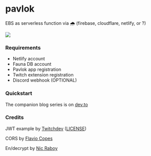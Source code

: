 # pavlok

EBS as serverless function via &#x1F327; (firebase, cloudflare, netlify, or ?)



<a href="https://app.netlify.com/start/deploy?repository=https://github.com/shrmpy/pavlok">
    <img src="https://www.netlify.com/img/deploy/button.svg"/></a>


### Requirements
- Netlify account
- Fauna DB account
- Pavlok app registration
- Twitch extension registration
- Discord webhook (OPTIONAL)

### Quickstart
The companion blog series is on [dev.to](https://dev.to/shrmpy/series/14971)


### Credits

JWT example by [Twitchdev](https://github.com/twitchdev/extension-jwt-sample)
 ([LICENSE](https://github.com/twitchdev/extension-jwt-sample/blob/main/LICENSE))

CORS by [Flavio Copes](https://flaviocopes.com/golang-enable-cors/)

En/decrypt by [Nic Raboy](https://www.thepolyglotdeveloper.com/2018/02/encrypt-decrypt-data-golang-application-crypto-packages/)


